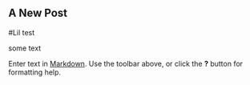 ## A New Post

#Lil test

some text

Enter text in [Markdown](http://daringfireball.net/projects/markdown/). Use the toolbar above, or click the **?** button for formatting help.

